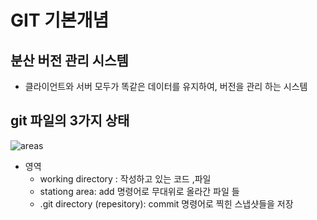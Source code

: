 #  GIT 기본개념

## 분산 버전 관리 시스템

- 클라이언트와 서버 모두가 똑같은 데이터를 유지하여, 버전을 관리 하는 시스템

##  git 파일의 3가지 상태

![areas](https://git-scm.com/book/en/v2/images/areas.png)


- 영역
    - working directory : 작성하고 있는 코드 ,파일
    - stationg area: add 명령어로 무대위로 올라간 파일 들 
    - .git directory (repesitory): commit 명령어로 찍힌 스냅샷들을 저장 

    